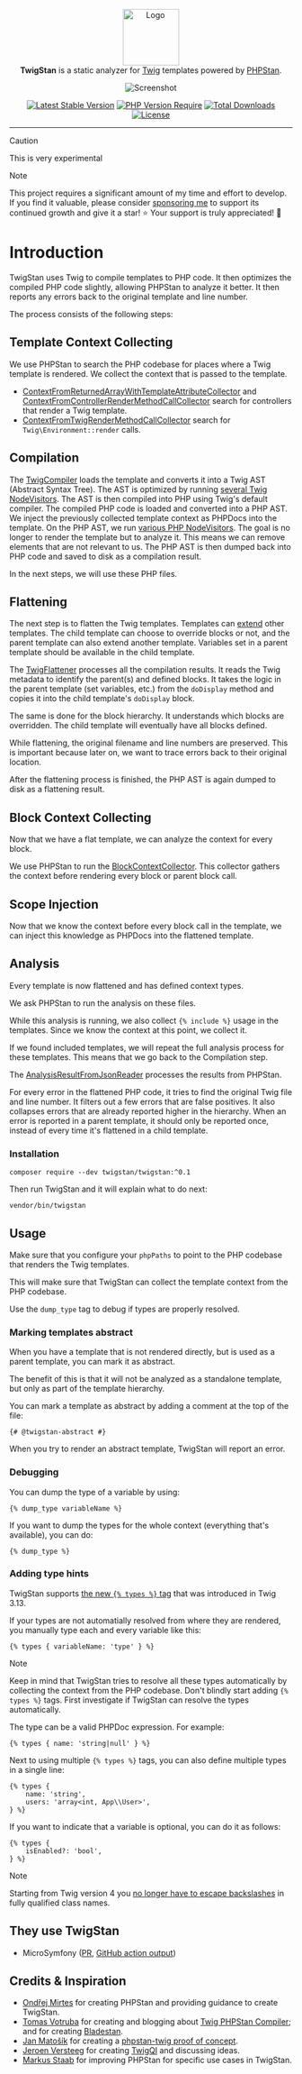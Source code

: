 <p align="center">
    <img src="https://avatars.githubusercontent.com/u/179125187?s=200&v=4" alt="Logo" width=100><br>
    <strong>TwigStan</strong> is a static analyzer for <a href="https://twig.symfony.com">Twig</a> templates powered by <a href="https://phpstan.org">PHPStan</a>.
</p>
<p align="center">
    <img src="https://raw.githubusercontent.com/twigstan/twigstan/main/screenshot.png" alt="Screenshot">
</p>
<p align="center">
    <a href="https://packagist.org/packages/twigstan/twigstan"><img src="https://poser.pugx.org/twigstan/twigstan/v?style=for-the-badge" alt="Latest Stable Version"></a>
    <a href="https://packagist.org/packages/twigstan/twigstan"><img src="https://poser.pugx.org/twigstan/twigstan/require/php?style=for-the-badge" alt="PHP Version Require"></a>
    <a href="https://packagist.org/packages/twigstan/twigstan"><img src="https://poser.pugx.org/twigstan/twigstan/downloads?style=for-the-badge" alt="Total Downloads"></a>
    <a href="https://packagist.org/packages/twigstan/twigstan"><img src="https://poser.pugx.org/twigstan/twigstan/license?style=for-the-badge" alt="License"></a>
</p>


------

> [!CAUTION]
> This is very experimental

> [!NOTE]
> This project requires a significant amount of my time and effort to develop. If you find it valuable, please consider [sponsoring me](https://github.com/sponsors/twigstan) to support its continued growth and give it a star! ⭐️ Your support is truly appreciated! 🙏

# Introduction

TwigStan uses Twig to compile templates to PHP code. It then optimizes the compiled PHP code slightly, allowing PHPStan to analyze it better. It then reports any errors back to the original template and line number.

The process consists of the following steps:

## Template Context Collecting

We use PHPStan to search the PHP codebase for places where a Twig template is rendered. We collect the context that is passed to the template.

- [ContextFromReturnedArrayWithTemplateAttributeCollector](src/PHPStan/Collector/ContextFromReturnedArrayWithTemplateAttributeCollector.php) and [ContextFromControllerRenderMethodCallCollector](src/PHPStan/Collector/ContextFromControllerRenderMethodCallCollector.php) search for controllers that render a Twig template.
- [ContextFromTwigRenderMethodCallCollector](src/PHPStan/Collector/ContextFromTwigRenderMethodCallCollector.php) search for `Twig\Environment::render` calls.

## Compilation

The [TwigCompiler](src/Processing/Compilation/TwigCompiler.php) loads the template and converts it into a Twig AST (Abstract Syntax Tree).
The AST is optimized by running [several Twig NodeVisitors](src/Processing/Compilation/TwigVisitor). The AST is then compiled into PHP
using Twig's default compiler. The compiled PHP code is loaded and converted into a PHP AST.
We inject the previously collected template context as PHPDocs into the template.
On the PHP AST, we run [various PHP NodeVisitors](src/Processing/Compilation/PhpVisitor).
The goal is no longer to render the template but to analyze it.
This means we can remove elements that are not relevant to us.
The PHP AST is then dumped back into PHP code and saved to disk as a compilation result.

In the next steps, we will use these PHP files.

## Flattening

The next step is to flatten the Twig templates. Templates can [extend](https://twig.symfony.com/doc/3.x/tags/extends.html) other templates.
The child template can choose to override blocks or not, and the parent template can also extend another template.
Variables set in a parent template should be available in the child template.

The [TwigFlattener](src/Processing/Flattening/TwigFlattener.php) processes all the compilation results. It reads the Twig metadata
to identify the parent(s) and defined blocks. It takes the logic in the parent template (set variables, etc.) from the `doDisplay`
method and copies it into the child template's `doDisplay` block.

The same is done for the block hierarchy. It understands which blocks are overridden. The child template will eventually have all blocks defined.

While flattening, the original filename and line numbers are preserved. This is important because later on,
we want to trace errors back to their original location.

After the flattening process is finished, the PHP AST is again dumped to disk as a flattening result.

## Block Context Collecting

Now that we have a flat template, we can analyze the context for every block.

We use PHPStan to run the [BlockContextCollector](src/PHPStan/Collector/BlockContextCollector.php).
This collector gathers the context before rendering every block or parent block call.

## Scope Injection

Now that we know the context before every block call in the template, we can inject this knowledge as PHPDocs into the
flattened template.

## Analysis

Every template is now flattened and has defined context types.

We ask PHPStan to run the analysis on these files.

While this analysis is running, we also collect `{% include %}` usage in the templates.
Since we know the context at this point, we collect it.

If we found included templates, we will repeat the full analysis process for these templates.
This means that we go back to the Compilation step.

The [AnalysisResultFromJsonReader](src/PHPStan/Analysis/AnalysisResultFromJsonReader.php) processes the results from PHPStan.

For every error in the flattened PHP code, it tries to find the original Twig file and line number. It filters out a
few errors that are false positives. It also collapses errors that are already reported higher in the hierarchy.
When an error is reported in a parent template, it should only be reported once, instead of every time it's
flattened in a child template.

### Installation

```command
composer require --dev twigstan/twigstan:^0.1
```

Then run TwigStan and it will explain what to do next:
```command
vendor/bin/twigstan
```

## Usage

Make sure that you configure your `phpPaths` to point to the PHP codebase that renders the Twig templates.

This will make sure that TwigStan can collect the template context from the PHP codebase.

Use the `dump_type` tag to debug if types are properly resolved.

### Marking templates abstract

When you have a template that is not rendered directly, but is used as a parent template, you can mark it as abstract.

The benefit of this is that it will not be analyzed as a standalone template, but only as part of the template hierarchy.

You can mark a template as abstract by adding a comment at the top of the file:
```twig
{# @twigstan-abstract #}
```

When you try to render an abstract template, TwigStan will report an error.

### Debugging

You can dump the type of a variable by using:
```twig
{% dump_type variableName %}
```

If you want to dump the types for the whole context (everything that's available), you can do:
```twig
{% dump_type %}
```

### Adding type hints

TwigStan supports [the new `{% types %}` tag](https://twig.symfony.com/doc/3.x/tags/types.html) that was introduced in Twig 3.13.

If your types are not automatially resolved from where they are rendered, you manually type each and every
variable like this:
```twig
{% types { variableName: 'type' } %}
```

> [!NOTE]
> Keep in mind that TwigStan tries to resolve all these types automatically by collecting the context from the PHP codebase.
> Don't blindly start adding `{% types %}` tags. First investigate if TwigStan can resolve the types automatically.


The type can be a valid PHPDoc expression. For example:
```twig
{% types { name: 'string|null' } %}
```

Next to using multiple `{% types %}` tags, you can also define multiple types in a single line:
```twig
{% types {
    name: 'string',
    users: 'array<int, App\\User>',
} %}
```

If you want to indicate that a variable is optional, you can do it as follows:
```twig
{% types {
    isEnabled?: 'bool',
} %}
```

> [!NOTE]
> Starting from Twig version 4 you [no longer have to escape backslashes](https://github.com/twigphp/Twig/pull/4199) in fully qualified class names.

## They use TwigStan

* MicroSymfony ([PR](https://github.com/strangebuzz/MicroSymfony/pull/95), [GitHub action output](https://github.com/strangebuzz/MicroSymfony/pull/95/checks))

## Credits & Inspiration

* [Ondřej Mirtes](https://github.com/ondrejmirtes) for creating PHPStan and providing guidance to create TwigStan.
* [Tomas Votruba](https://github.com/tomasvotruba) for creating and blogging about [Twig PHPStan Compiler](https://github.com/deprecated-packages/twig-phpstan-compiler); and for creating [Bladestan](https://github.com/bladestan/bladestan).
* [Jan Matošík](https://github.com/HonzaMatosik) for creating a [phpstan-twig proof of concept](https://github.com/driveto/phpstan-twig).
* [Jeroen Versteeg](https://github.com/drjayvee) for creating [TwigQI](https://github.com/alisqi/TwigStan) and discussing ideas.
* [Markus Staab](https://github.com/staabm) for improving PHPStan for specific use cases in TwigStan.
